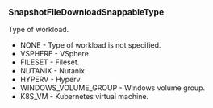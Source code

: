 ### SnapshotFileDownloadSnappableType
Type of workload.

- NONE - Type of workload is not specified.
- VSPHERE - VSphere.
- FILESET - Fileset.
- NUTANIX - Nutanix.
- HYPERV - Hyperv.
- WINDOWS_VOLUME_GROUP - Windows volume group.
- K8S_VM - Kubernetes virtual machine.
